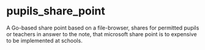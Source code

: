 # pupils_share_point
A Go-based share point based on a file-browser, shares for permitted pupils or teachers in answer to the note, that microsoft share point is to expensive to be implemented at schools.
